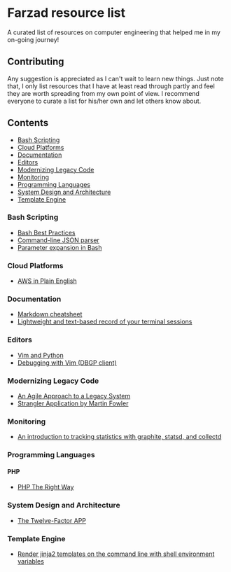 # Farzad resource list
A curated list of resources on computer engineering that helped me in my on-going journey!

## Contributing
Any suggestion is appreciated as I can't wait to learn new things. Just note that, I only list resources that I have at least read through partly and feel they are worth spreading from my own point of view.
I recommend everyone to curate a list for his/her own and let others know about.

## Contents
- [Bash Scripting](#bash-scripting)
- [Cloud Platforms](#cloud-platforms)
- [Documentation](#documentation)
- [Editors](#editors)
- [Modernizing Legacy Code](#modernizing-legacy-code)
- [Monitoring](#monitoring)
- [Programming Languages](#programming-languages)
- [System Design and Architecture](#system-design-and-architecture)
- [Template Engine](#template-engine)

### Bash Scripting
- [Bash Best Practices](http://kvz.io/blog/2013/11/21/bash-best-practices)
- [Command-line JSON parser](https://stedolan.github.io/jq/)
- [Parameter expansion in Bash](http://wiki.bash-hackers.org/syntax/pe)

### Cloud Platforms
- [AWS in Plain English](https://www.expeditedssl.com/aws-in-plain-english)

### Documentation
- [Markdown cheatsheet](https://github.com/adam-p/markdown-here/wiki/Markdown-Cheatsheet)
- [Lightweight and text-based record of your terminal sessions](https://asciinema.org)

### Editors
- [Vim and Python](https://realpython.com/blog/python/vim-and-python-a-match-made-in-heaven/)
- [Debugging with Vim (DBGP client)](https://github.com/joonty/vdebug)

### Modernizing Legacy Code
- [An Agile Approach to a Legacy System](http://cdn.pols.co.uk/papers/agile-approach-to-legacy-systems.pdf)
- [Strangler Application by Martin Fowler](https://www.martinfowler.com/bliki/StranglerApplication.html)

### Monitoring
- [An introduction to tracking statistics with graphite, statsd, and collectd](https://www.digitalocean.com/community/tutorials/an-introduction-to-tracking-statistics-with-graphite-statsd-and-collectd)

### Programming Languages
#### PHP
- [PHP The Right Way](http://www.phptherightway.com)

### System Design and Architecture
- [The Twelve-Factor APP](https://12factor.net)

### Template Engine
- [Render jinja2 templates on the command line with shell environment variables](https://github.com/andreasjansson/envtpl)
